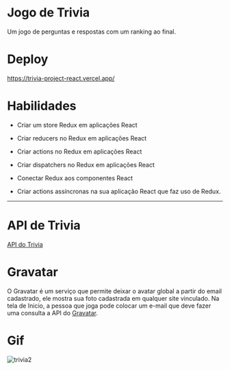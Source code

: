 # Jogo de Trivia

Um jogo de perguntas e respostas com um ranking ao final.

# Deploy

https://trivia-project-react.vercel.app/

# Habilidades

- Criar um store Redux em aplicações React

- Criar reducers no Redux em aplicações React

- Criar actions no Redux em aplicações React

- Criar dispatchers no Redux em aplicações React

- Conectar Redux aos componentes React

- Criar actions assíncronas na sua aplicação React que faz uso de Redux.

---

# API de Trivia

 [API do Trivia](https://opentdb.com/api_config.php)

# Gravatar

O Gravatar é um serviço que permite deixar o avatar global a partir do email cadastrado, ele mostra sua foto cadastrada em qualquer site vinculado. Na tela de Inicio, a pessoa que joga pode colocar um e-mail que deve fazer uma consulta a API do [Gravatar](https://br.gravatar.com/site/implement/images/).

# Gif 

![trivia2](https://user-images.githubusercontent.com/83839441/174885275-4828ba2b-dc4f-475b-87ca-6b3cbb2f5be7.gif)
